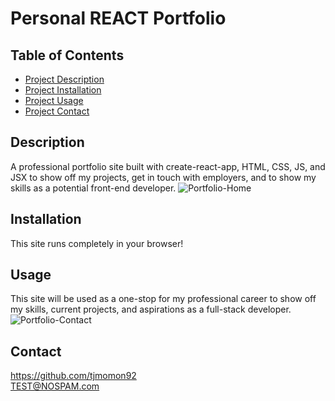 
# Personal REACT Portfolio
    
## Table of Contents
- [Project Description](#Description)
- [Project Installation](#Installation)
- [Project Usage](#Usage)
- [Project Contact](#Contact)
  
## Description
A professional portfolio site built with create-react-app, HTML, CSS, JS, and JSX to show off my projects, get in touch with employers, and to show my skills as a potential front-end developer.
![Portfolio-Home](https://user-images.githubusercontent.com/118149929/235505551-5a0656a8-f79e-4503-95df-eccaa42d0398.png)

## Installation
This site runs completely in your browser!
  
## Usage
This site will be used as a one-stop for my professional career to show off my skills, current projects, and aspirations as a full-stack developer.
![Portfolio-Contact](https://user-images.githubusercontent.com/118149929/235505587-be30fca4-10f7-453b-bd80-5cbbe142d4f3.png)
  
## Contact
https://github.com/tjmomon92
</br>TEST@NOSPAM.com
    
